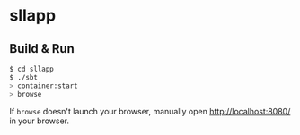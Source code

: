 # sllapp #

## Build & Run ##

```sh
$ cd sllapp
$ ./sbt
> container:start
> browse
```

If `browse` doesn't launch your browser, manually open [http://localhost:8080/](http://localhost:8080/) in your browser.

